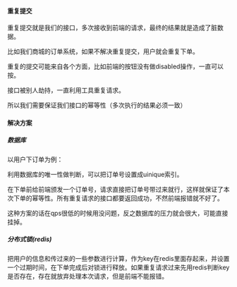 #### 重复提交

重复提交就是我们的接口，多次接收到前端的请求，最终的结果就是造成了脏数据。

比如我们商城的订单系统，如果不解决重复提交，用户就会重复下单。

重复的提交可能来自各个方面，比如前端的按钮没有做disabled操作，一直可以按。

接口被别人劫持，一直利用工具重复请求。

所以我们需要保证我们接口的幂等性（多次执行的结果必须一致）

#### 解决方案

##### 数据库

以用户下订单为例：

利用数据库的唯一性做判断，可以把订单号设置成uinique索引。

在下单前给前端颁发一个订单号，请求直接把订单号带过来就行，这样就保证了本次下单的幂等性。所有重复请求的接口都要返回成功，不然前端报错就不好了。 

这种方案的话在qps很低的时候用没问题，反之数据库的压力就会很大，可能直接挂掉。


##### 分布式锁(redis)

把用户的信息和传过来的一些参数进行计算，作为key在redis里面存起来，并设置一个过期时间，在下单完成后对锁进行释放。如果重复请求过来先用redis判断key是否存在，存在就放弃处理本次请求，但是前端不能报错。